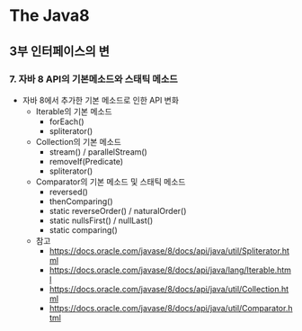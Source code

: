 # The Java8
## 3부 인터페이스의 변
### 7. 자바 8 API의 기본메소드와 스태틱 메소드

  - 자바 8에서 추가한 기본 메소드로 인한 API 변화
    - Iterable의 기본 메소드
      - forEach()
      - spliterator()
    - Collection의 기본 메소드
      - stream() / parallelStream()
      - removeIf(Predicate)
      - spliterator()
    - Comparator의 기본 메소드 및 스태틱 메소드
      - reversed()
      - thenComparing()
      - static reverseOrder() / naturalOrder()
      - static nullsFirst() / nullLast()
      - static comparing()
    - 참고
      - https://docs.oracle.com/javase/8/docs/api/java/util/Spliterator.html
      - https://docs.oracle.com/javase/8/docs/api/java/lang/Iterable.html
      - https://docs.oracle.com/javase/8/docs/api/java/util/Collection.html
      - https://docs.oracle.com/javase/8/docs/api/java/util/Comparator.html

    
